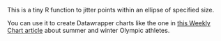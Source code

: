 This is a tiny R function to jitter points within an ellipse of specified size. 

You can use it to create Datawrapper charts like the one in [this Weekly Chart article](https://blog.datawrapper.de/summer-winter-olympics-temperature/) about summer and winter Olympic athletes.
